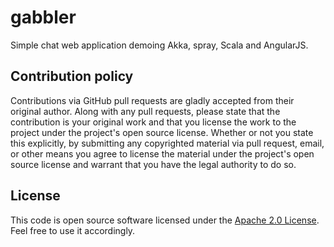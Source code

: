 gabbler
=======

Simple chat web application demoing Akka, spray, Scala and AngularJS.

Contribution policy
-------------------

Contributions via GitHub pull requests are gladly accepted from their original author. Along with any pull requests, please state that the contribution is your original work and that you license the work to the project under the project's open source license. Whether or not you state this explicitly, by submitting any copyrighted material via pull request, email, or other means you agree to license the material under the project's open source license and warrant that you have the legal authority to do so.

License
-------

This code is open source software licensed under the <a href="http://www.apache.org/licenses/LICENSE-2.0.html">Apache 2.0 License</a>. Feel free to use it accordingly.
